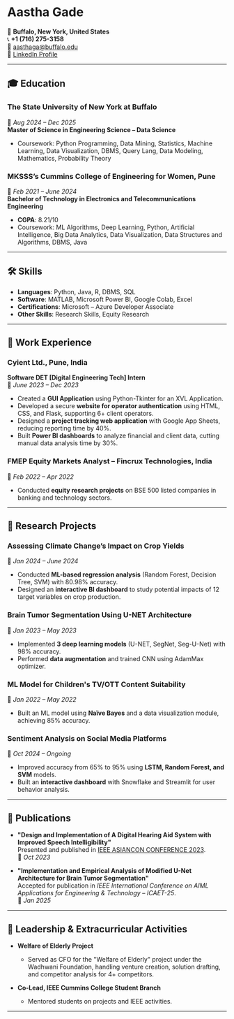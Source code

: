 # Aastha Gade

📍 **Buffalo, New York, United States**  
📞 **+1 (716) 275-3158**  
📧 [aasthaga@buffalo.edu](mailto:aasthaga@buffalo.edu)  
🔗 [LinkedIn Profile](https://www.linkedin.com/in/aastha-gade-0086a1237)  

---

## 🎓 Education

### **The State University of New York at Buffalo**  
📅 *Aug 2024 – Dec 2025*  
**Master of Science in Engineering Science – Data Science**  
- Coursework: Python Programming, Data Mining, Statistics, Machine Learning, Data Visualization, DBMS, Query Lang, Data Modeling, Mathematics, Probability Theory

### **MKSSS’s Cummins College of Engineering for Women, Pune**  
📅 *Feb 2021 – June 2024*  
**Bachelor of Technology in Electronics and Telecommunications Engineering**  
- **CGPA**: 8.21/10  
- Coursework: ML Algorithms, Deep Learning, Python, Artificial Intelligence, Big Data Analytics, Data Visualization, Data Structures and Algorithms, DBMS, Java

---

## 🛠️ Skills

- **Languages**: Python, Java, R, DBMS, SQL  
- **Software**: MATLAB, Microsoft Power BI, Google Colab, Excel  
- **Certifications**: Microsoft – Azure Developer Associate  
- **Other Skills**: Research Skills, Equity Research  

---

## 💼 Work Experience

### **Cyient Ltd., Pune, India**  
**Software DET [Digital Engineering Tech] Intern**  
📅 *June 2023 – Dec 2023*  
- Created a **GUI Application** using Python-Tkinter for an XVL Application.  
- Developed a secure **website for operator authentication** using HTML, CSS, and Flask, supporting 6+ client operators.  
- Designed a **project tracking web application** with Google App Sheets, reducing reporting time by 40%.  
- Built **Power BI dashboards** to analyze financial and client data, cutting manual data analysis time by 30%.  

### **FMEP Equity Markets Analyst – Fincrux Technologies, India**  
📅 *Feb 2022 – Apr 2022*  
- Conducted **equity research projects** on BSE 500 listed companies in banking and technology sectors.

---

## 🔬 Research Projects

### **Assessing Climate Change’s Impact on Crop Yields**  
📅 *Jan 2024 – June 2024*  
- Conducted **ML-based regression analysis** (Random Forest, Decision Tree, SVM) with 80.98% accuracy.  
- Designed an **interactive BI dashboard** to study potential impacts of 12 target variables on crop production.

### **Brain Tumor Segmentation Using U-NET Architecture**  
📅 *Jan 2023 – May 2023*  
- Implemented **3 deep learning models** (U-NET, SegNet, Seg-U-Net) with 98% accuracy.  
- Performed **data augmentation** and trained CNN using AdamMax optimizer.

### **ML Model for Children's TV/OTT Content Suitability**  
📅 *Jan 2022 – May 2022*  
- Built an ML model using **Naïve Bayes** and a data visualization module, achieving 85% accuracy.

### **Sentiment Analysis on Social Media Platforms**  
📅 *Oct 2024 – Ongoing*  
- Improved accuracy from 65% to 95% using **LSTM, Random Forest, and SVM** models.  
- Built an **interactive dashboard** with Snowflake and Streamlit for user behavior analysis.

---

## 📄 Publications

- **"Design and Implementation of A Digital Hearing Aid System with Improved Speech Intelligibility"**  
  Presented and published in [IEEE ASIANCON CONFERENCE 2023](https://ieeexplore.ieee.org/xpl/conhome/10269797/proceeding).  
  📅 *Oct 2023*  

- **"Implementation and Empirical Analysis of Modified U-Net Architecture for Brain Tumor Segmentation"**  
  Accepted for publication in *IEEE International Conference on AIML Applications for Engineering & Technology – ICAET-25*.  
  📅 *Jan 2025*  

---

## 🌟 Leadership & Extracurricular Activities

- **Welfare of Elderly Project**  
  - Served as CFO for the "Welfare of Elderly" project under the Wadhwani Foundation, handling venture creation, solution drafting, and competitor analysis for 4+ competitors.

- **Co-Lead, IEEE Cummins College Student Branch**  
  - Mentored students on projects and IEEE activities.

---

